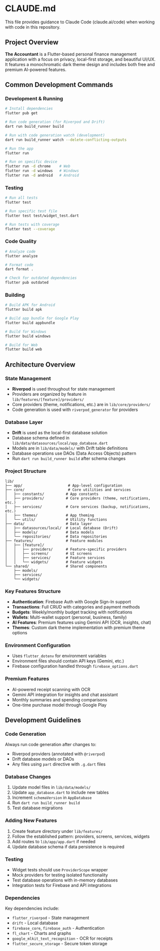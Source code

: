 # CLAUDE.md

This file provides guidance to Claude Code (claude.ai/code) when working with code in this repository.

## Project Overview

**The Accountant** is a Flutter-based personal finance management application with a focus on privacy, local-first storage, and beautiful UI/UX. It features a monochromatic dark theme design and includes both free and premium AI-powered features.

## Common Development Commands

### Development & Running
```bash
# Install dependencies
flutter pub get

# Run code generation (for Riverpod and Drift)
dart run build_runner build

# Run with code generation watch (development)
dart run build_runner watch --delete-conflicting-outputs

# Run the app
flutter run

# Run on specific device
flutter run -d chrome    # Web
flutter run -d windows   # Windows
flutter run -d android   # Android
```

### Testing
```bash
# Run all tests
flutter test

# Run specific test file
flutter test test/widget_test.dart

# Run tests with coverage
flutter test --coverage
```

### Code Quality
```bash
# Analyze code
flutter analyze

# Format code
dart format .

# Check for outdated dependencies
flutter pub outdated
```

### Building
```bash
# Build APK for Android
flutter build apk

# Build app bundle for Google Play
flutter build appbundle

# Build for Windows
flutter build windows

# Build for Web
flutter build web
```

## Architecture Overview

### State Management
- **Riverpod** is used throughout for state management
- Providers are organized by feature in `lib/features/[feature]/providers/`
- Core providers (theme, notifications, etc.) are in `lib/core/providers/`
- Code generation is used with `riverpod_generator` for providers

### Database Layer
- **Drift** is used as the local-first database solution
- Database schema defined in `lib/data/datasources/local/app_database.dart`
- Models are in `lib/data/models/` with Drift table definitions
- Database operations use DAOs (Data Access Objects) pattern
- Run `dart run build_runner build` after schema changes

### Project Structure
```
lib/
├── app/                     # App-level configuration
├── core/                    # Core utilities and services
│   ├── constants/          # App constants
│   ├── providers/          # Core providers (theme, notifications, etc.)
│   ├── services/           # Core services (backup, notifications, etc.)
│   ├── themes/             # App theming
│   └── utils/              # Utility functions
├── data/                   # Data layer
│   ├── datasources/local/  # Local database (Drift)
│   ├── models/             # Data models
│   └── repositories/       # Data repositories
├── features/               # Feature modules
│   ├── [feature]/
│   │   ├── providers/      # Feature-specific providers
│   │   ├── screens/        # UI screens
│   │   ├── services/       # Feature services
│   │   └── widgets/        # Feature widgets
└── shared/                 # Shared components
    ├── models/
    ├── services/
    └── widgets/
```

### Key Features Structure
- **Authentication**: Firebase Auth with Google Sign-In support
- **Transactions**: Full CRUD with categories and payment methods
- **Budgets**: Weekly/monthly budget tracking with notifications
- **Wallets**: Multi-wallet support (personal, business, family)
- **AI Features**: Premium features using Gemini API (OCR, insights, chat)
- **Themes**: Custom dark theme implementation with premium theme options

### Environment Configuration
- Uses `flutter_dotenv` for environment variables
- Environment files should contain API keys (Gemini, etc.)
- Firebase configuration handled through `firebase_options.dart`

### Premium Features
- AI-powered receipt scanning with OCR
- Gemini API integration for insights and chat assistant
- Monthly summaries and spending comparisons
- One-time purchase model through Google Play

## Development Guidelines

### Code Generation
Always run code generation after changes to:
- Riverpod providers (annotated with `@riverpod`)
- Drift database models or DAOs
- Any files using `part` directive with `.g.dart` files

### Database Changes
1. Update model files in `lib/data/models/`
2. Update `app_database.dart` to include new tables
3. Increment `schemaVersion` in `AppDatabase`
4. Run `dart run build_runner build`
5. Test database migrations

### Adding New Features
1. Create feature directory under `lib/features/`
2. Follow the established pattern: providers, screens, services, widgets
3. Add routes to `lib/app/app.dart` if needed
4. Update database schema if data persistence is required

### Testing
- Widget tests should use `ProviderScope` wrapper
- Mock providers for testing isolated functionality
- Test database operations with in-memory databases
- Integration tests for Firebase and API integrations

### Dependencies
Key dependencies include:
- `flutter_riverpod` - State management
- `drift` - Local database
- `firebase_core`, `firebase_auth` - Authentication
- `fl_chart` - Charts and graphs
- `google_mlkit_text_recognition` - OCR for receipts
- `flutter_secure_storage` - Secure token storage